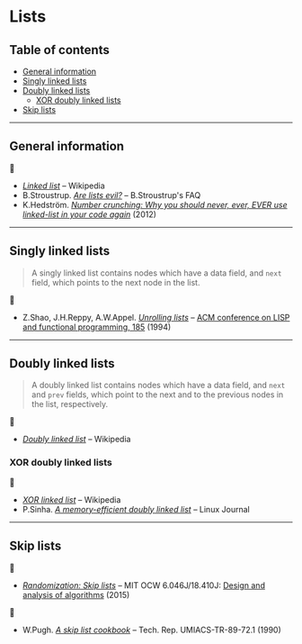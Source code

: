# Lists

## Table of contents

* [General information](#general-information)
* [Singly linked lists](#singly-linked-lists)
* [Doubly linked lists](#doubly-linked-lists)
	* [XOR doubly linked lists](#xor-doubly-linked-lists)
* [Skip lists](#skip-lists)

---

## General information

:link:

* [*Linked list*](https://en.wikipedia.org/wiki/Linked_list) &ndash; Wikipedia
* B.Stroustrup. [*Are lists evil?*](http://www.stroustrup.com/bs_faq.html#list) &ndash; B.Stroustrup's FAQ
* K.Hedstr&ouml;m. [*Number crunching: Why you should never, ever, EVER use linked-list in your code again*](https://kjellkod.wordpress.com/2012/02/25/why-you-should-never-ever-ever-use-linked-list-in-your-code-again/) (2012)

---

## Singly linked lists

> A singly linked list contains nodes which have a data field, and `next` field, which points to the next node in the list.

:page_facing_up:

* Z.Shao, J.H.Reppy, A.W.Appel. [*Unrolling lists*](http://flint.cs.yale.edu/flint/publications/listrep.ps.gz) &ndash; [ACM conference on LISP and functional programming, 185](https://doi.org/10.1145/182409.182453) (1994)

---

## Doubly linked lists

> A doubly linked list contains nodes which have a data field, and `next` and `prev` fields, which point to the next and to the previous nodes in the list, respectively.

:link:

* [*Doubly linked list*](https://en.wikipedia.org/wiki/Doubly_linked_list) &ndash; Wikipedia

### XOR doubly linked lists

:link:

* [*XOR linked list*](https://en.wikipedia.org/wiki/XOR_linked_list) &ndash; Wikipedia
* P.Sinha. [*A memory-efficient doubly linked list*](https://www.linuxjournal.com/article/6828) &ndash; Linux Journal

---

## Skip lists

:movie_camera:

* [*Randomization: Skip lists*](https://www.youtube.com/watch?v=2g9OSRKJuzM) &ndash; MIT OCW 6.046J/18.410J: [Design and analysis of algorithms](https://ocw.mit.edu/courses/electrical-engineering-and-computer-science/6-046j-design-and-analysis-of-algorithms-spring-2015/) (2015)

:page_facing_up:

* W.Pugh. [*A skip list cookbook*](http://cglab.ca/~morin/teaching/5408/refs/p90b.pdf) &ndash; Tech. Rep. UMIACS-TR-89-72.1 (1990)
